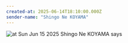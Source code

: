 ```yaml
---
created-at: 2025-06-14T18:10:00.000Z
sender-name: "Shingo Ne KOYAMA"
---
```


![at Sun Jun 15 2025 Shingo Ne KOYAMA says](./messages/images/IMG-20250615-WA0000.jpg)

